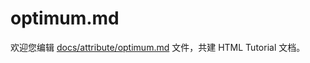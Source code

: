 optimum.md
===

欢迎您编辑 <a target="__blank" href="https://github.com/jaywcjlove/html-tutorial/blob/master/docs/attribute/optimum.md">docs/attribute/optimum.md</a> 文件，共建 HTML Tutorial 文档。